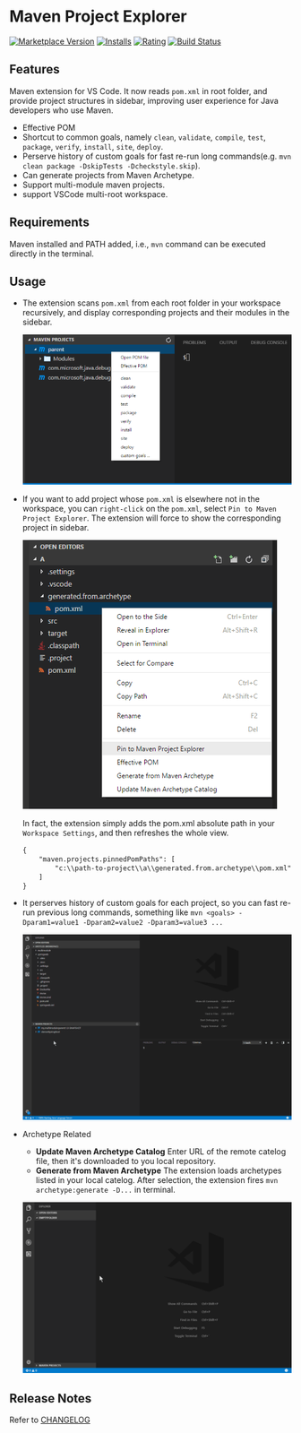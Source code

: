 # Maven Project Explorer

[![Marketplace Version](https://vsmarketplacebadge.apphb.com/version-short/eskibear.vscode-maven.svg)](https://marketplace.visualstudio.com/items?itemName=eskibear.vscode-maven) [![Installs](https://vsmarketplacebadge.apphb.com/installs-short/eskibear.vscode-maven.svg)](https://marketplace.visualstudio.com/items?itemName=eskibear.vscode-maven) [![Rating](https://vsmarketplacebadge.apphb.com/rating-short/eskibear.vscode-maven.svg)](https://marketplace.visualstudio.com/items?itemName=eskibear.vscode-maven) [![Build Status](https://travis-ci.org/Eskibear/vscode-maven.svg)](https://travis-ci.org/Eskibear/vscode-maven)

## Features

Maven extension for VS Code. It now reads `pom.xml` in root folder, and provide project structures in sidebar, improving user experience for Java developers who use Maven.

* Effective POM
* Shortcut to common goals, namely `clean`, `validate`, `compile`, `test`, `package`, `verify`, `install`, `site`, `deploy`.
* Perserve history of custom goals for fast re-run long commands(e.g. `mvn clean package -DskipTests -Dcheckstyle.skip`).
* Can generate projects from Maven Archetype.
* Support multi-module maven projects.
* support VSCode multi-root workspace.

## Requirements

Maven installed and PATH added, i.e., `mvn` command can be executed directly in the terminal.

## Usage

* The extension scans `pom.xml` from each root folder in your workspace recursively, and display corresponding projects and their modules in the sidebar.

    ![Screenshot](images/view_context.png)

* If you want to add project whose `pom.xml` is elsewhere not in the workspace, you can `right-click` on the `pom.xml`, select `Pin to Maven Project Explorer`. The extension will force to show the corresponding project in sidebar.

    ![Screenshot](images/explorer_context.png)

    In fact, the extension simply adds the pom.xml absolute path in your `Workspace Settings`, and then refreshes the whole view.
    ```
    {
        "maven.projects.pinnedPomPaths": [
            "c:\\path-to-project\\a\\generated.from.archetype\\pom.xml"
        ]
    }
    ```
* It perserves history of custom goals for each project, so you can fast re-run previous long commands, something like `mvn <goals> -Dparam1=value1 -Dparam2=value2 -Dparam3=value3 ...` 

    ![Screenshot](images/customGoal.gif)

* Archetype Related
    * **Update Maven Archetype Catalog** Enter URL of the remote catelog file, then it's downloaded to you local repository.
    * **Generate from Maven Archetype** The extension loads archetypes listed in your local catelog. After selection, the extension fires `mvn archetype:generate -D...` in terminal.

    ![Screenshot](images/archetype.gif)

## Release Notes

Refer to [CHANGELOG](CHANGELOG.md)
